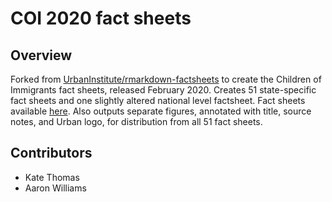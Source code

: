 # COI 2020 fact sheets

## Overview

Forked from [UrbanInstitute/rmarkdown-factsheets](https://github.com/UrbanInstitute/rmarkdown-factsheets) to create the Children of Immigrants fact sheets, released February 2020. Creates 51 state-specific fact sheets and one slightly altered national level factsheet. Fact sheets available [here](https://www.urban.org/policy-centers/cross-center-initiatives/low-income-working-families/projects/state-by-state-look-children-immigrants). Also outputs separate figures, annotated with title, source notes, and Urban logo, for distribution from all 51 fact sheets. 

## Contributors

* Kate Thomas
* Aaron Williams 

